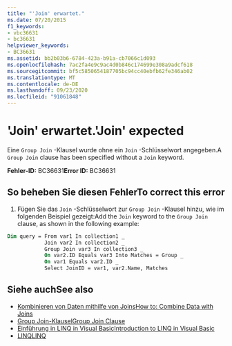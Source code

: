 ```yaml
---
title: "'Join' erwartet."
ms.date: 07/20/2015
f1_keywords:
- vbc36631
- bc36631
helpviewer_keywords:
- BC36631
ms.assetid: bb2b03b6-6784-423a-b91a-cb7066c1d093
ms.openlocfilehash: 7ac2fa4e9c9ac4d0b846c174699e308a9adcf618
ms.sourcegitcommit: bf5c5850654187705bc94cc40ebfb62fe346ab02
ms.translationtype: MT
ms.contentlocale: de-DE
ms.lasthandoff: 09/23/2020
ms.locfileid: "91061848"
---
```

# <a name="join-expected"></a><span data-ttu-id="c472a-102">'Join' erwartet.</span><span class="sxs-lookup"><span data-stu-id="c472a-102">'Join' expected</span></span>

<span data-ttu-id="c472a-103">Eine `Group Join` -Klausel wurde ohne ein `Join` -Schlüsselwort angegeben.</span><span class="sxs-lookup"><span data-stu-id="c472a-103">A `Group Join` clause has been specified without a `Join` keyword.</span></span>  
  
 <span data-ttu-id="c472a-104">**Fehler-ID:** BC36631</span><span class="sxs-lookup"><span data-stu-id="c472a-104">**Error ID:** BC36631</span></span>  
  
## <a name="to-correct-this-error"></a><span data-ttu-id="c472a-105">So beheben Sie diesen Fehler</span><span class="sxs-lookup"><span data-stu-id="c472a-105">To correct this error</span></span>  
  
1. <span data-ttu-id="c472a-106">Fügen Sie das `Join` -Schlüsselwort zur `Group Join` -Klausel hinzu, wie im folgenden Beispiel gezeigt:</span><span class="sxs-lookup"><span data-stu-id="c472a-106">Add the `Join` keyword to the `Group Join` clause, as shown in the following example:</span></span>  
  
```vb  
Dim query = From var1 In collection1 _  
            Join var2 In collection2 _  
            Group Join var3 In collection3 _  
            On var2.ID Equals var3 Into Matches = Group _  
            On var1 Equals var2.ID _  
            Select JoinID = var1, var2.Name, Matches  
```  
  
## <a name="see-also"></a><span data-ttu-id="c472a-107">Siehe auch</span><span class="sxs-lookup"><span data-stu-id="c472a-107">See also</span></span>

- [<span data-ttu-id="c472a-108">Kombinieren von Daten mithilfe von Joins</span><span class="sxs-lookup"><span data-stu-id="c472a-108">How to: Combine Data with Joins</span></span>](../programming-guide/language-features/linq/how-to-combine-data-with-linq-by-using-joins.md)
- [<span data-ttu-id="c472a-109">Group Join-Klausel</span><span class="sxs-lookup"><span data-stu-id="c472a-109">Group Join Clause</span></span>](../language-reference/queries/group-join-clause.md)
- [<span data-ttu-id="c472a-110">Einführung in LINQ in Visual Basic</span><span class="sxs-lookup"><span data-stu-id="c472a-110">Introduction to LINQ in Visual Basic</span></span>](../programming-guide/language-features/linq/introduction-to-linq.md)
- [<span data-ttu-id="c472a-111">LINQ</span><span class="sxs-lookup"><span data-stu-id="c472a-111">LINQ</span></span>](../programming-guide/language-features/linq/index.md)
